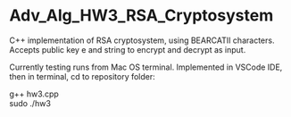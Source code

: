 # Adv_Alg_HW3_RSA_Cryptosystem
C++ implementation of RSA cryptosystem, using BEARCATII characters. Accepts public key e and string to encrypt and decrypt as input.

Currently testing runs from Mac OS terminal. Implemented in VSCode IDE, then in terminal, cd to repository folder:
<br>

g++ hw3.cpp <br>
sudo ./hw3 <br>
